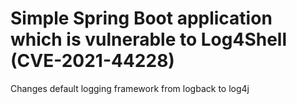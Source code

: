 # Simple Spring Boot application which is vulnerable to Log4Shell (CVE-2021-44228)
Changes default logging framework from logback to log4j